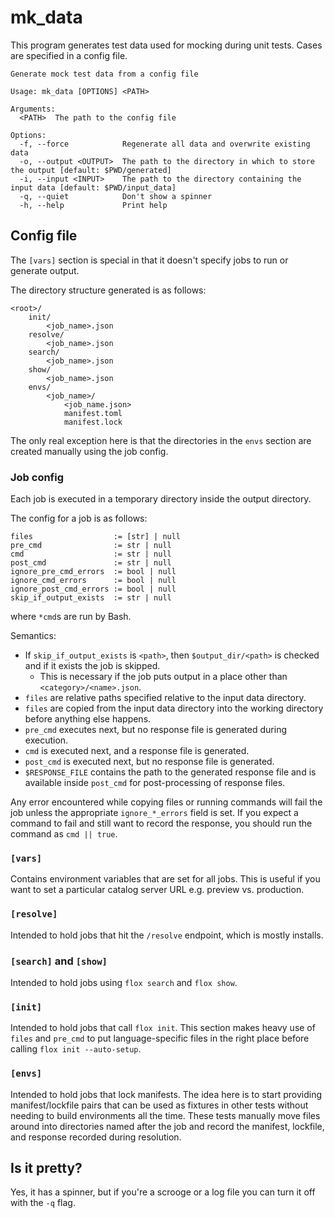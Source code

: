 # mk_data

This program generates test data used for mocking during unit tests.
Cases are specified in a config file.

```
Generate mock test data from a config file

Usage: mk_data [OPTIONS] <PATH>

Arguments:
  <PATH>  The path to the config file

Options:
  -f, --force            Regenerate all data and overwrite existing data
  -o, --output <OUTPUT>  The path to the directory in which to store the output [default: $PWD/generated]
  -i, --input <INPUT>    The path to the directory containing the input data [default: $PWD/input_data]
  -q, --quiet            Don't show a spinner
  -h, --help             Print help
```

## Config file

The `[vars]` section is special in that it doesn't specify jobs to run or
generate output.

The directory structure generated is as follows:
```
<root>/
    init/
        <job_name>.json
    resolve/
        <job_name>.json
    search/
        <job_name>.json
    show/
        <job_name>.json
    envs/
        <job_name>/
            <job_name.json>
            manifest.toml
            manifest.lock
```

The only real exception here is that the directories in the `envs` section
are created manually using the job config.

### Job config

Each job is executed in a temporary directory inside the output directory.

The config for a job is as follows:
```
files                  := [str] | null
pre_cmd                := str | null
cmd                    := str | null
post_cmd               := str | null
ignore_pre_cmd_errors  := bool | null
ignore_cmd_errors      := bool | null
ignore_post_cmd_errors := bool | null
skip_if_output_exists  := str | null
```
where `*cmd`s are run by Bash.

Semantics:
- If `skip_if_output_exists` is `<path>`, then `$output_dir/<path>` is checked and if it exists the job is skipped.
    - This is necessary if the job puts output in a place other than `<category>/<name>.json`.
- `files` are relative paths specified relative to the input data directory.
- `files` are copied from the input data directory into the working directory before anything else happens.
- `pre_cmd` executes next, but no response file is generated during execution.
- `cmd` is executed next, and a response file is generated.
- `post_cmd` is executed next, but no response file is generated.
- `$RESPONSE_FILE` contains the path to the generated response file and is available inside `post_cmd` for post-processing of response files.

Any error encountered while copying files or running commands will fail the job
unless the appropriate `ignore_*_errors` field is set.
If you expect a command to fail and still want to record the response, you should
run the command as `cmd || true`.

### `[vars]`
Contains environment variables that are set for all jobs.
This is useful if you want to set a particular catalog server URL e.g. preview vs. production.

### `[resolve]`
Intended to hold jobs that hit the `/resolve` endpoint, which is mostly installs.

### `[search]` and `[show]`
Intended to hold jobs using `flox search` and `flox show`.

### `[init]`
Intended to hold jobs that call `flox init`.
This section makes heavy use of `files` and `pre_cmd` to put language-specific
files in the right place before calling `flox init --auto-setup`.

### `[envs]`
Intended to hold jobs that lock manifests.
The idea here is to start providing manifest/lockfile pairs that can be used
as fixtures in other tests without needing to build environments all the time.
These tests manually move files around into directories named after the job
and record the manifest, lockfile, and response recorded during resolution.

## Is it pretty?
Yes, it has a spinner, but if you're a scrooge or a log file you can turn it off
with the `-q` flag.
